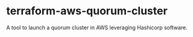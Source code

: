 # terraform-aws-quorum-cluster
A tool to launch a quorum cluster in AWS leveraging Hashicorp software. 
